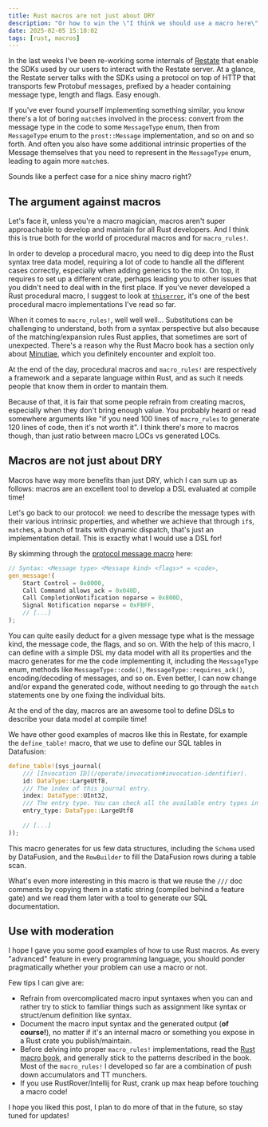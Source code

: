 ```yaml
---
title: Rust macros are not just about DRY
description: "Or how to win the \"I think we should use a macro here\" argument."
date: 2025-02-05 15:10:02
tags: [rust, macros]
---
```


In the last weeks I've been re-working some internals of [Restate](https://restate.dev/) that enable the SDKs used by our users to interact with the Restate server. At a glance, the Restate server talks with the SDKs using a protocol on top of HTTP that transports few Protobuf messages, prefixed by a header containing message type, length and flags. Easy enough.

If you've ever found yourself implementing something similar, you know there's a lot of boring `match`es involved in the process: convert from the message type in the code to some `MessageType` enum, then from `MessageType` enum to the `prost::Message` implementation, and so on and so forth. And often you also have some additional intrinsic properties of the Message themselves that you need to represent in the `MessageType` enum, leading to again more `match`es.

Sounds like a perfect case for a nice shiny macro right?

## The argument against macros

Let's face it, unless you're a macro magician, macros aren't super approachable to develop and maintain for all Rust developers. And I think this is true both for the world of procedural macros and for `macro_rules!`. 

In order to develop a procedural macro, you need to dig deep into the Rust syntax tree data model, requiring a lot of code to handle all the different cases correctly, especially when adding generics to the mix. On top, it requires to set up a different crate, perhaps leading you to other issues that you didn't need to deal with in the first place. If you've never developed a Rust procedural macro, I suggest to look at [`thiserror`](https://github.com/dtolnay/thiserror/tree/master/impl), it's one of the best procedural macro implementations I've read so far.

When it comes to `macro_rules!`, well well well... Substitutions can be challenging to understand, both from a syntax perspective but also because of the matching/expansion rules Rust applies, that sometimes are sort of unexpected. There's a reason why the Rust Macro book has a section only about [Minutiae](https://veykril.github.io/tlborm/decl-macros/minutiae.html), which you definitely encounter and exploit too.

At the end of the day, procedural macros and `macro_rules!` are respectively a framework and a separate language within Rust, and as such it needs people that know them in order to mantain them.

Because of that, it is fair that some people refrain from creating macros, especially when they don't bring enough value. You probably heard or read somewhere arguments like "if you need 100 lines of `macro_rules` to generate 120 lines of code, then it's not worth it". I think there's more to macros though, than just ratio between macro LOCs vs generated LOCs.

## Macros are not just about DRY

Macros have way more benefits than just DRY, which I can sum up as follows: macros are an excellent tool to develop a DSL evaluated at compile time!

Let's go back to our protocol: we need to describe the message types with their various intrinsic properties, and whether we achieve that through `if`s, `match`es, a bunch of traits with dynamic dispatch, that's just an implementation detail. This is exactly what I would use a DSL for!

By skimming through the [protocol message macro](https://github.com/restatedev/restate/blob/faa2376b5c0f8eb46aeff500d04107ee212d91da/crates/service-protocol-v4/src/message_codec/mod.rs) here:

```rust
// Syntax: <Message type> <Message kind> <flags>* = <code>,
gen_message!(
    Start Control = 0x0000,
    Call Command allows_ack = 0x040D,
    Call CompletionNotification noparse = 0x800D,
    Signal Notification noparse = 0xFBFF,
    // [...]
);
```

You can quite easily deduct for a given message type what is the message kind, the message code, the flags, and so on.
With the help of this macro, I can define with a simple DSL my data model with all its properties and the macro generates for me the code implementing it, including the `MessageType` enum, methods like `MessageType::code()`, `MessageType::requires_ack()`, encoding/decoding of messages, and so on. Even better, I can now change and/or expand the generated code, without needing to go through the `match` statements one by one fixing the individual bits.

At the end of the day, macros are an awesome tool to define DSLs to describe your data model at compile time!

We have other good examples of macros like this in Restate, for example the `define_table!` macro, that we use to define our SQL tables in Datafusion:

```rust
define_table!(sys_journal(
    /// [Invocation ID](/operate/invocation#invocation-identifier).
    id: DataType::LargeUtf8,
    /// The index of this journal entry.
    index: DataType::UInt32,
    /// The entry type. You can check all the available entry types in [`entries.rs`](https://github.com/restatedev/restate/blob/main/crates/types/src/journal/entries.rs).
    entry_type: DataType::LargeUtf8
    
    // [...]
));
```

This macro generates for us few data structures, including the `Schema` used by DataFusion, and the `RowBuilder` to fill the DataFusion rows during a table scan.

What's even more interesting in this macro is that we reuse the `///` doc comments by copying them in a static string (compiled behind a feature gate) and we read them later with a tool to generate our SQL documentation.

## Use with moderation

I hope I gave you some good examples of how to use Rust macros. As every "advanced" feature in every programming language, you should ponder pragmatically whether your problem can use a macro or not.

Few tips I can give are:

* Refrain from overcomplicated macro input syntaxes when you can and rather try to stick to familiar things such as assignment like syntax or struct/enum definition like syntax.
* Document the macro input syntax and the generated output (**of course!**), no matter if it's an internal macro or something you expose in a Rust crate you publish/maintain.
* Before delving into proper `macro_rules!` implementations, read the [Rust macro book](https://veykril.github.io/tlborm/decl-macros/macros-methodical.html), and generally stick to the patterns described in the book. Most of the `macro_rules!` I developed so far are a combination of push down accumulators and TT munchers.
* If you use RustRover/Intellij for Rust, crank up max heap before touching a macro code!

I hope you liked this post, I plan to do more of that in the future, so stay tuned for updates!
